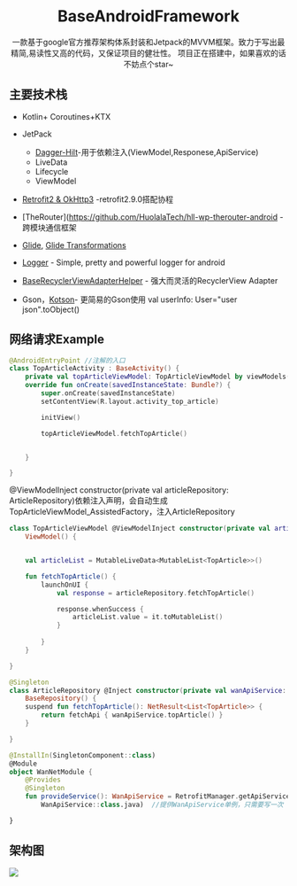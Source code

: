 <h1 align="center">BaseAndroidFramework</h1>
<p align="center">  
一款基于google官方推荐架构体系封装和Jetpack的MVVM框架。致力于写出最精简,易读性又高的代码，又保证项目的健壮性。
项目正在搭建中，如果喜欢的话不妨点个star~
</p>

## 主要技术栈
- Kotlin+ Coroutines+KTX  
- JetPack
  - [Dagger-Hilt](https://developer.android.com/training/dependency-injection/hilt-android)-用于依赖注入(ViewModel,Responese,ApiService)
  - LiveData 
  - Lifecycle 
  - ViewModel 

- [Retrofit2 & OkHttp3](https://github.com/square/retrofit) -retrofit2.9.0搭配协程
- [TheRouter](https://github.com/HuolalaTech/hll-wp-therouter-android -跨模块通信框架
- [Glide](https://github.com/bumptech/glide), [Glide Transformations](https://github.com/wasabeef/glide-transformations)
- [Logger](https://github.com/orhanobut/logger) - Simple, pretty and powerful logger for android
- [BaseRecyclerViewAdapterHelper](https://github.com/CymChad/BaseRecyclerViewAdapterHelper) - 强大而灵活的RecyclerView Adapter
- Gson，[Kotson](https://github.com/SalomonBrys/Kotson)-  更简易的Gson使用 val userInfo: User="user json".toObject()

## 网络请求Example


```kotlin
@AndroidEntryPoint //注解的入口
class TopArticleActivity : BaseActivity() {
    private val topArticleViewModel: TopArticleViewModel by viewModels()
    override fun onCreate(savedInstanceState: Bundle?) {
        super.onCreate(savedInstanceState)
        setContentView(R.layout.activity_top_article)

        initView()

        topArticleViewModel.fetchTopArticle() 


    }

}
```

@ViewModelInject constructor(private val articleRepository: ArticleRepository)依赖注入声明，会自动生成TopArticleViewModel_AssistedFactory，注入ArticleRepository
```kotlin
class TopArticleViewModel @ViewModelInject constructor(private val articleRepository: ArticleRepository) :
    ViewModel() {


    val articleList = MutableLiveData<MutableList<TopArticle>>()

    fun fetchTopArticle() {
        launchOnUI {
            val response = articleRepository.fetchTopArticle()

            response.whenSuccess {
                articleList.value = it.toMutableList()
            }
            
        }
    }

}
```

```kotlin
@Singleton
class ArticleRepository @Inject constructor(private val wanApiService: WanApiService) :
    BaseRepository() {
    suspend fun fetchTopArticle(): NetResult<List<TopArticle>> {
        return fetchApi { wanApiService.topArticle() }
    }

}
```

```kotlin
@InstallIn(SingletonComponent::class)
@Module
object WanNetModule {
    @Provides
    @Singleton
    fun provideService(): WanApiService = RetrofitManager.getApiService(
        WanApiService::class.java)  //提供WanApiService单例，只需要写一次

}
```

## 架构图
![](https://user-gold-cdn.xitu.io/2020/7/14/1734cc4fe9f146e7?w=798&h=695&f=png&s=35270)


